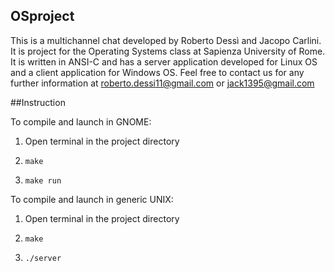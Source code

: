 ## OSproject

This is a multichannel chat developed by Roberto Dessì and Jacopo Carlini.
It is project for the Operating Systems class at Sapienza University of Rome.
It is written in ANSI-C and has a server application developed for Linux OS and a client application for Windows OS.
Feel free to contact us for any further information at roberto.dessi11@gmail.com or jack1395@gmail.com


##Instruction

To compile and launch in GNOME:

1. Open terminal in the project directory 

2. `make `

3. `make run `



To compile and launch in generic UNIX:

1. Open terminal in the project directory 

2. `make `

3. `./server`
